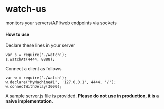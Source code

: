# watch-us
monitors your servers/API/web endpoints via sockets

#### How to use

Declare these lines in your server
```
var s = require('./watch');
s.watchAt(4444, 8888);
```

Connect a client as follows
```
var w = require('./watch');
w.declare("MyMachine#1", '127.0.0.1', 4444, '/');
w.connectWithDelay(3000);
```

A sample server.js file is provided. <b>Please do not use in production, it is a naive implementation.</b>
